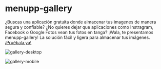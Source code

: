 # menupp-gallery

¿Buscas una aplicación gratuita donde almacenar tus imagenes de manera segura y confiable? ¿No quieres dejar que aplicaciones como Instragram, Facebook o Google Fotos vean tus fotos en tanga? ¡Wala, te presentamos menupp-gallery! La solución fácil y ligera para almacenar tus imágenes. [¡Pruébala ya!](https://menupp-gallery.vercel.app/)

![gallery-desktop](./docs/previews/gallery-desktop.png)

![gallery-mobile](./docs/previews/gallery-mobile.png)
